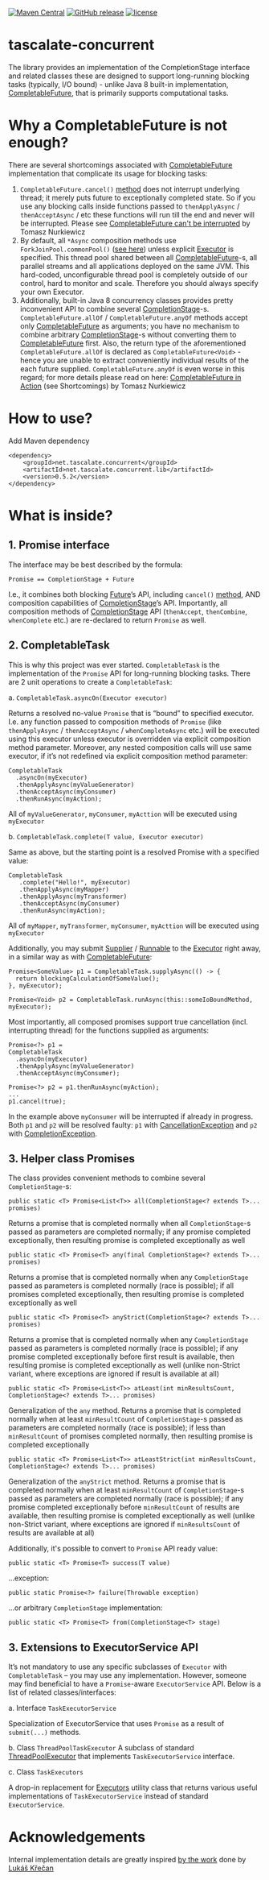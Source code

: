 [![Maven Central](https://img.shields.io/maven-central/v/net.tascalate.concurrent/net.tascalate.concurrent.lib.svg)](https://search.maven.org/#artifactdetails%7Cnet.tascalate.concurrent%7Cnet.tascalate.concurrent.lib%7C0.5.2%7Cpom) [![GitHub release](https://img.shields.io/github/release/vsilaev/tascalate-concurrent.svg)](https://github.com/vsilaev/tascalate-concurrent/releases/tag/0.5.2) [![license](https://img.shields.io/github/license/vsilaev/tascalate-concurrent.svg)](http://www.apache.org/licenses/LICENSE-2.0.txt)
# tascalate-concurrent
The library provides an implementation of the CompletionStage interface and related classes these are designed to support long-running blocking tasks (typically, I/O bound) - unlike Java 8 built-in implementation, [CompletableFuture](https://docs.oracle.com/javase/8/docs/api/java/util/concurrent/CompletableFuture.html), that is primarily supports computational tasks.
# Why a CompletableFuture is not enough?
There are several shortcomings associated with [CompletableFuture](https://docs.oracle.com/javase/8/docs/api/java/util/concurrent/CompletableFuture.html) implementation that complicate its usage for blocking tasks:
1.	`CompletableFuture.cancel()` [method](https://docs.oracle.com/javase/8/docs/api/java/util/concurrent/CompletableFuture.html#cancel-boolean-) does not interrupt underlying thread; it merely puts future to exceptionally completed state. So if you use any blocking calls inside functions passed to `thenApplyAsync` / `thenAcceptAsync` / etc these functions will run till the end and never will be interrupted. Please see [CompletableFuture can't be interrupted](http://www.nurkiewicz.com/2015/03/completablefuture-cant-be-interrupted.html) by Tomasz Nurkiewicz
2.	By default, all `*Async` composition methods use `ForkJoinPool.commonPool()` ([see here](https://docs.oracle.com/javase/8/docs/api/java/util/concurrent/ForkJoinPool.html#commonPool--)) unless explicit [Executor](https://docs.oracle.com/javase/8/docs/api/java/util/concurrent/Executor.html) is specified. This thread pool shared between all [CompletableFuture](https://docs.oracle.com/javase/8/docs/api/java/util/concurrent/CompletableFuture.html)-s, all parallel streams and all applications deployed on the same JVM. This hard-coded, unconfigurable thread pool is completely outside of our control, hard to monitor and scale. Therefore you should always specify your own Executor.
3.	Additionally, built-in Java 8 concurrency classes provides pretty inconvenient API to combine several [CompletionStage](https://docs.oracle.com/javase/8/docs/api/java/util/concurrent/CompletionStage.html)-s. `CompletableFuture.allOf` / `CompletableFuture.anyOf` methods accept only [CompletableFuture](https://docs.oracle.com/javase/8/docs/api/java/util/concurrent/CompletableFuture.html) as arguments; you have no mechanism to combine arbitrary [CompletionStage](https://docs.oracle.com/javase/8/docs/api/java/util/concurrent/CompletionStage.html)-s without converting them to [CompletableFuture](https://docs.oracle.com/javase/8/docs/api/java/util/concurrent/CompletableFuture.html) first. Also, the return type of the aforementioned `CompletableFuture.allOf` is declared as `CompletableFuture<Void>` - hence you are unable to extract conveniently individual results of the each future supplied. `CompletableFuture.anyOf` is even worse in this regard; for more details please read on here: [CompletableFuture in Action](http://www.nurkiewicz.com/2013/05/java-8-completablefuture-in-action.html) (see Shortcomings) by Tomasz Nurkiewicz

# How to use?
Add Maven dependency
```
<dependency>
    <groupId>net.tascalate.concurrent</groupId>
    <artifactId>net.tascalate.concurrent.lib</artifactId>
    <version>0.5.2</version>
</dependency>
```

# What is inside?
## 1.	Promise interface
The interface may be best described by the formula: 
```
Promise == CompletionStage + Future
```

I.e., it combines both blocking [Future](https://docs.oracle.com/javase/8/docs/api/java/util/concurrent/Future.html)’s API, including `cancel()` [method](https://docs.oracle.com/javase/8/docs/api/java/util/concurrent/Future.html#cancel-boolean-), AND composition capabilities of [CompletionStage](https://docs.oracle.com/javase/8/docs/api/java/util/concurrent/CompletionStage.html)’s API. Importantly, all composition methods of [CompletionStage](https://docs.oracle.com/javase/8/docs/api/java/util/concurrent/CompletionStage.html) API (`thenAccept`, `thenCombine`, `whenComplete` etc.) are re-declared to return `Promise` as well.

## 2. CompletableTask 
This is why this project was ever started. `CompletableTask` is the implementation of the `Promise` API for long-running blocking tasks. There are 2 unit operations to create a `CompletableTask`:

a.	`CompletableTask.asyncOn(Executor executor)`

Returns a resolved no-value `Promise` that is “bound” to specified executor. I.e. any function passed to composition methods of `Promise` (like `thenApplyAsync` / `thenAcceptAsync` / `whenCompleteAsync` etc.) will be executed using this executor unless executor is overridden via explicit composition method parameter. Moreover, any nested composition calls will use same executor, if it’s not redefined via explicit composition method parameter:
```
CompletableTask
  .asyncOn(myExecutor)
  .thenApplyAsync(myValueGenerator)
  .thenAcceptAsync(myConsumer)
  .thenRunAsync(myAction);
```  
All of `myValueGenerator`, `myConsumer`, `myActtion` will be executed using `myExecutor`

b.	`CompletableTask.complete(T value, Executor executor)`

Same as above, but the starting point is a resolved Promise with a specified value:
```
CompletableTask
   .complete("Hello!", myExecutor)
   .thenApplyAsync(myMapper)
   .thenApplyAsync(myTransformer)   
   .thenAcceptAsync(myConsumer)
   .thenRunAsync(myAction);
```  
All of `myMapper`, `myTransformer`, `myConsumer`, `myActtion` will be executed using `myExecutor`

Additionally, you may submit [Supplier](https://docs.oracle.com/javase/8/docs/api/java/util/function/Supplier.html) / [Runnable](https://docs.oracle.com/javase/8/docs/api/java/lang/Runnable.html) to the [Executor](https://docs.oracle.com/javase/8/docs/api/java/util/concurrent/Executor.html) right away, in a similar way as with [CompletableFuture](https://docs.oracle.com/javase/8/docs/api/java/util/concurrent/CompletableFuture.html):

```
Promise<SomeValue> p1 = CompletableTask.supplyAsync(() -> {
  return blockingCalculationOfSomeValue();
}, myExecutor);

Promise<Void> p2 = CompletableTask.runAsync(this::someIoBoundMethod, myExecutor);
```

Most importantly, all composed promises support true cancellation (incl. interrupting thread) for the functions supplied as arguments:
```
Promise<?> p1 =
CompletableTask
  .asyncOn(myExecutor)
  .thenApplyAsync(myValueGenerator)
  .thenAcceptAsync(myConsumer);
  
Promise<?> p2 = p1.thenRunAsync(myAction);
...
p1.cancel(true);
```  
In the example above `myConsumer` will be interrupted if already in progress. Both `p1` and `p2` will be resolved faulty: `p1` with [CancellationException](https://docs.oracle.com/javase/8/docs/api/java/util/concurrent/CancellationException.html) and `p2` with [CompletionException](https://docs.oracle.com/javase/8/docs/api/java/util/concurrent/CompletionException.html).

## 3. Helper class Promises
The class
provides convenient methods to combine several `CompletionStage`-s:

`public static <T> Promise<List<T>> all(CompletionStage<? extends T>... promises)`

Returns a promise that is completed normally when all `CompletionStage`-s passed as parameters are completed normally; if any promise completed exceptionally, then resulting promise is completed exceptionally as well

`public static <T> Promise<T> any(final CompletionStage<? extends T>... promises)`

Returns a promise that is completed normally when any `CompletionStage` passed as parameters is completed normally (race is possible); if all promises completed exceptionally, then resulting promise is completed exceptionally as well

`public static <T> Promise<T> anyStrict(CompletionStage<? extends T>... promises)`

Returns a promise that is completed normally when any `CompletionStage` passed as parameters is completed normally (race is possible); if any promise completed exceptionally before first result is available, then resulting promise is completed exceptionally as well (unlike non-Strict variant, where exceptions are ignored if result is available at all)

`public static <T> Promise<List<T>> atLeast(int minResultsCount, CompletionStage<? extends T>... promises)`

Generalization of the `any` method. Returns a promise that is completed normally when at least `minResultCount`
of `CompletionStage`-s passed as parameters are completed normally (race is possible); if less than `minResultCount` of promises completed normally, then resulting promise is completed exceptionally

`public static <T> Promise<List<T>> atLeastStrict(int minResultsCount, CompletionStage<? extends T>... promises)`

Generalization of the `anyStrict` method. Returns a promise that is completed normally when at least `minResultCount` of `CompletionStage`-s passed as parameters are completed normally (race is possible); if any promise completed exceptionally before `minResultCount` of results are available, then resulting promise is completed exceptionally as well (unlike non-Strict variant, where exceptions are ignored if `minResultsCount` of results are available at all)

Additionally, it's possible to convert to `Promise` API ready value:

`public static <T> Promise<T> success(T value)`

...exception:

`public static Promise<?> failure(Throwable exception)`

...or arbitrary `CompletionStage` implementation:

`public static <T> Promise<T> from(CompletionStage<T> stage)`

## 3. Extensions to ExecutorService API

It’s not mandatory to use any specific subclasses of `Executor` with `CompletableTask` – you may use any implementation. However, someone may find beneficial to have a `Promise`-aware `ExecutorService` API. Below is a list of related classes/interfaces:

a. Interface `TaskExecutorService`

Specialization of ExecutorService that uses `Promise` as a result of `submit(...)` methods.

b. Class `ThreadPoolTaskExecutor`
A subclass of standard [ThreadPoolExecutor](https://docs.oracle.com/javase/8/docs/api/java/util/concurrent/ThreadPoolExecutor.html) that implements `TaskExecutorService` interface.

c. Class `TaskExecutors`

A drop-in replacement for [Executors](https://docs.oracle.com/javase/8/docs/api/java/util/concurrent/Executors.html) utility class that returns various useful implementations of `TaskExecutorService` instead of standard `ExecutorService`.

# Acknowledgements

Internal implementation details are greatly inspired [by the work](https://github.com/lukas-krecan/completion-stage) done by [Lukáš Křečan](https://github.com/lukas-krecan)

